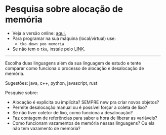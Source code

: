 # Pesquisa sobre alocação de memória

- Veja a versão online: [aqui.](https://github.com/qxcodepoo/arcade/blob/master/base/memoria/Readme.md)
- Para programar na sua máquina (local/virtual) use:
  - `tko down poo memoria`
- Se não tem o `tko`, instale pelo [LINK](https://github.com/senapk/tko).

---

Escolha duas linguagens além da sua linguagem de estudo e tente comparar como funciona o processo de alocação e desalocação de memória.

Sugestões: java, c++, python, javascript, rust

Pesquise sobre:

- Alocação é explicita ou implícita? SEMPRE new pra criar novos objetos?
- Permite desalocação manual ou é possível forçar a coleta de lixo?
- Se não tiver coletor de lixo, como funciona a desalocação?
- Faz contagem de referências para saber a hora de liberar as variáveis?
- Como funcionam vazamentos de memória nessas linguagens? Ou ela não tem vazamento de memória?
